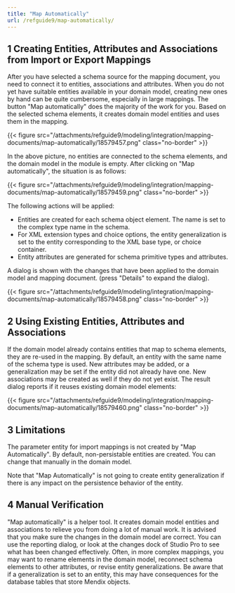 ```yaml
---
title: "Map Automatically"
url: /refguide9/map-automatically/
---
```


## 1 Creating Entities, Attributes and Associations from Import or Export Mappings

After you have selected a schema source for the mapping document, you need to connect it to entities, associations and attributes. When you do not yet have suitable entities available in your domain model, creating new ones by hand can be quite cumbersome, especially in large mappings. The button "Map automatically" does the majority of the work for you. Based on the selected schema elements, it creates domain model entities and uses them in the mapping.

{{< figure src="/attachments/refguide9/modeling/integration/mapping-documents/map-automatically/18579457.png" class="no-border" >}}

In the above picture, no entities are connected to the schema elements, and the domain model in the module is empty. After clicking on "Map automatically", the situation is as follows:

{{< figure src="/attachments/refguide9/modeling/integration/mapping-documents/map-automatically/18579459.png" class="no-border" >}}

The following actions will be applied:

* Entities are created for each schema object element. The name is set to the complex type name in the schema.
* For XML extension types and choice options, the entity generalization is set to the entity corresponding to the XML base type, or choice container.
* Entity attributes are generated for schema primitive types and attributes.

A dialog is shown with the changes that have been applied to the domain model and mapping document. (press "Details" to expand the dialog).

{{< figure src="/attachments/refguide9/modeling/integration/mapping-documents/map-automatically/18579458.png" class="no-border" >}}

## 2 Using Existing Entities, Attributes and Associations

If the domain model already contains entities that map to schema elements, they are re-used in the mapping. By default, an entity with the same name of the schema type is used. New attributes may be added, or a generalization may be set if the entity did not already have one. New associations may be created as well if they do not yet exist. The result dialog reports if it reuses existing domain model elements:

{{< figure src="/attachments/refguide9/modeling/integration/mapping-documents/map-automatically/18579460.png" class="no-border" >}}

## 3 Limitations

The parameter entity for import mappings is not created by "Map Automatically". By default, non-persistable entities are created. You can change that manually in the domain model.

Note that "Map Automatically" is not going to create entity generalization if there is any impact on the persistence behavior of the entity.

## 4 Manual Verification

"Map automatically" is a helper tool. It creates domain model entities and associations to relieve you from doing a lot of manual work. It is advised that you make sure the changes in the domain model are correct. You can use the reporting dialog, or look at the changes dock of Studio Pro to see what has been changed effectively. Often, in more complex mappings, you may want to rename elements in the domain model, reconnect schema elements to other attributes, or revise entity generalizations. Be aware that if a generalization is set to an entity, this may have consequences for the database tables that store Mendix objects.
